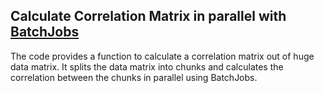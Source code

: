 Calculate Correlation Matrix in parallel with [BatchJobs](https://github.com/tudo-r/BatchJobs)
----------------------------------------------------------------------------------------------

The code provides a function to calculate a correlation matrix out of huge data matrix.
It splits the data matrix into chunks and calculates the correlation between the chunks in parallel using BatchJobs.

